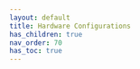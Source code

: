 ```yaml
---
layout: default 
title: Hardware Configurations
has_children: true
nav_order: 70
has_toc: true
---
```

